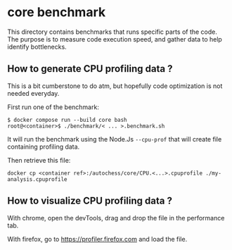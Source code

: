# core benchmark

This directory contains benchmarks that runs specific parts of the code. The purpose is to measure code execution speed, and gather data to help identify bottlenecks.

## How to generate CPU profiling data ?

This is a bit cumberstone to do atm, but hopefully code optimization is not needed everyday.

First run one of the benchmark:

```
$ docker compose run --build core bash
root@<container>$ ./benchmark/< ... >.benchmark.sh
```

It will run the benchmark using the Node.Js `--cpu-prof` that will create file containing profiling data.

Then retrieve this file:

```
docker cp <container ref>:/autochess/core/CPU.<...>.cpuprofile ./my-analysis.cpuprofile
```

## How to visualize CPU profiling data ?

With chrome, open the devTools, drag and drop the file in the performance tab.

With firefox, go to https://profiler.firefox.com and load the file.